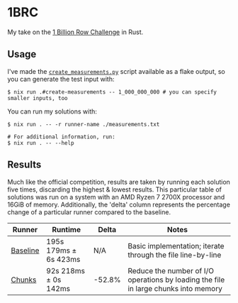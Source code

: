# 1BRC

My take on the [1 Billion Row Challenge](https://1brc.dev/) in Rust.

## Usage

I've made the [`create_measurements.py`](https://github.com/gunnarmorling/1brc/blob/main/src/main/python/create_measurements.py)
script available as a flake output, so you can generate the test input with:
```
$ nix run .#create-measurements -- 1_000_000_000 # you can specify smaller inputs, too
```

You can run my solutions with:
```
$ nix run . -- -r runner-name ./measurements.txt

# For additional information, run:
$ nix run . -- --help
```

## Results

Much like the official competition, results are taken by running each solution five times,
discarding the highest & lowest results.
This particular table of solutions was run on a system with an AMD Ryzen 7 2700X processor and
16GiB of memory.
Additionally, the 'delta' column represents the percentage change of a particular runner compared to the baseline.

| Runner                          | Runtime               | Delta  | Notes                                                                               |
| ------------------------------- | --------------------- | ------ | ----------------------------------------------------------------------------------- |
| [Baseline](./src/baseline.rs)   | 195s 179ms ± 6s 423ms | N/A    | Basic implementation; iterate through the file line-by-line                         |
| [Chunks](./src/chunks.rs)       |  92s 218ms ± 0s 142ms | -52.8% | Reduce the number of I/O operations by loading the file in large chunks into memory |
